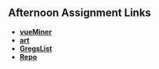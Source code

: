 ## Afternoon Assignment Links

- **[vueMiner](https://github.com/khilek/vueMiner)**
- **[art](https://github.com/khilek/art)**
- **[GregsList](https://github.com/khilek/spring24_gregslist_vue)**
- **[Repo](https://github.com/khilek/<ASSIGNMENT_REPO>)**
